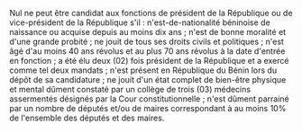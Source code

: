 Nul ne peut être candidat aux fonctions de président de la République ou de vice-président de la République s'il :
n'est-de-nationalité béninoise de naissance ou acquise depuis au moins dix ans ;
n'est de bonne moralité et d'une grande probité ;
ne jouit de tous ses droits civils et politiques ;
n'est âgé d'au moins 40 ans révolus et au plus 70 ans révolus à la date d'entrée en fonction ;
a été élu deux (02) fois président de la République et a exercé comme tel deux mandats ;
n'est présent en République du Bénin lors du dépôt de sa candidature ;
ne jouit d'un état complet de bien-être physique et mental dûment constaté par un collège de trois (03) médecins assermentés désignés par la Cour constitutionnelle ;
n'est dûment parrainé par un nombre de députés et/ou de maires correspondant à au moins 10% de l'ensemble des députés et des maires.